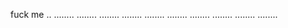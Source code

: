 fuck
me
..
........
........
........
........
........
........
........
........
........
........
